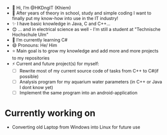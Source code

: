 - 👋 Hi, I’m @HKDngIT (Khiem)
- 👀 After years of theory in school, study and simple coding I want to finally put my know-how into use in the IT industry!
- ✨ I have basic knowledge in Java, C and C++...
- 😊 ... and in electrical science as well - I'm still a student at "Technische Hochschule Ulm"
- 🌱 I’m currently learning C#
- 😄 Pronouns: He/ Him
- ⭐ Main goal is to grow my knowledge and add more and more projects to my repositories
- ⚡ Current and future project(s) for myself:
  - [ ] Rewrite most of my current source code of tasks from C++ to C#(if possible)
  - [ ] Analysis program for my aquarium water parameters (in C++ or Java I dont know yet)
  - [ ] Implement the same program into an android-application
 
# Currently working on
- Converting old Laptop from Windows into Linux for future use

<!---
HKDngIT/HKDngIT is a ✨ special ✨ repository because its `README.md` (this file) appears on your GitHub profile.
You can click the Preview link to take a look at your changes.
--->
